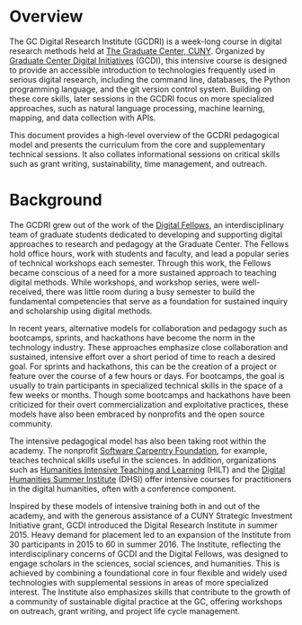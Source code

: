 # Overview

The GC Digital Research Institute (GCDRI) is a week-long course in digital research methods held at [The Graduate Center, CUNY](https://www.gc.cuny.edu/Home). Organized by [Graduate Center Digital Initiatives](https://gcdi.commons.gc.cuny.edu/) (GCDI), this intensive course is designed to provide an accessible introduction to technologies frequently used in serious digital research, including the command line, databases, the Python programming language, and the git version control system. Building on these core skills, later sessions in the GCDRI focus on more specialized approaches, such as natural language processing, machine learning, mapping, and data collection with APIs.

This document provides a high-level overview of the GCDRI pedagogical model and presents the curriculum from the core and supplementary technical sessions. It also collates informational sessions on critical skills such as grant writing, sustainability, time management, and outreach.


# Background

The GCDRI grew out of the work of the [Digital Fellows](https://digitalfellows.commons.gc.cuny.edu/), an interdisciplinary team of graduate students dedicated to developing and supporting digital approaches to research and pedagogy at the Graduate Center. The Fellows hold office hours, work with students and faculty, and lead a popular series of technical workshops each semester. Through this work, the Fellows became conscious of a need for a more sustained approach to teaching digital methods. While workshops, and workshop series, were well-received, there was little room during a busy semester to build the fundamental competencies that serve as a foundation for sustained inquiry and scholarship using digital methods. 

In recent years, alternative models for collaboration and pedagogy such as bootcamps, sprints, and hackathons have become the norm in the technology industry. These approaches emphasize close collaboration and sustained, intensive effort over a short period of time to reach a desired goal. For sprints and hackathons, this can be the creation of a project or feature over the course of a few hours or days. For bootcamps, the goal is usually to train participants in specialized technical skills in the space of a few weeks or months. Though some bootcamps and hackathons have been criticized for their overt commercialization and exploitative practices, these models have also been embraced by nonprofits and the open source community. 

The intensive pedagogical model has also been taking root within the academy. The nonprofit [Software Carpentry Foundation](http://software-carpentry.org/scf/), for example, teaches technical skills useful in the sciences. In addition, organizations such as [Humanities Intensive Teaching and Learning](http://www.dhtraining.org/hilt/) (HILT) and the [Digital Humanities Summer Institute](http://www.dhsi.org/) (DHSI) offer intensive courses for practitioners in the digital humanities, often with a conference component.

Inspired by these models of intensive training both in and out of the academy, and with the generous assistance of a CUNY Strategic Investment Initiative grant, GCDI introduced the Digital Research Institute in summer 2015. Heavy demand for placement led to an expansion of the Institute from 30 participants in 2015 to 60 in summer 2016. The Institute, reflecting the interdisciplinary concerns of GCDI and the Digital Fellows, was designed to engage scholars in the sciences, social sciences, and  humanities. This is achieved by combining a foundational core in four flexible and widely used technologies with supplemental sessions in areas of more specialized interest. The Institute also emphasizes skills that contribute to the growth of a community of sustainable digital practice at the GC, offering workshops on outreach, grant writing, and project life cycle management. 
